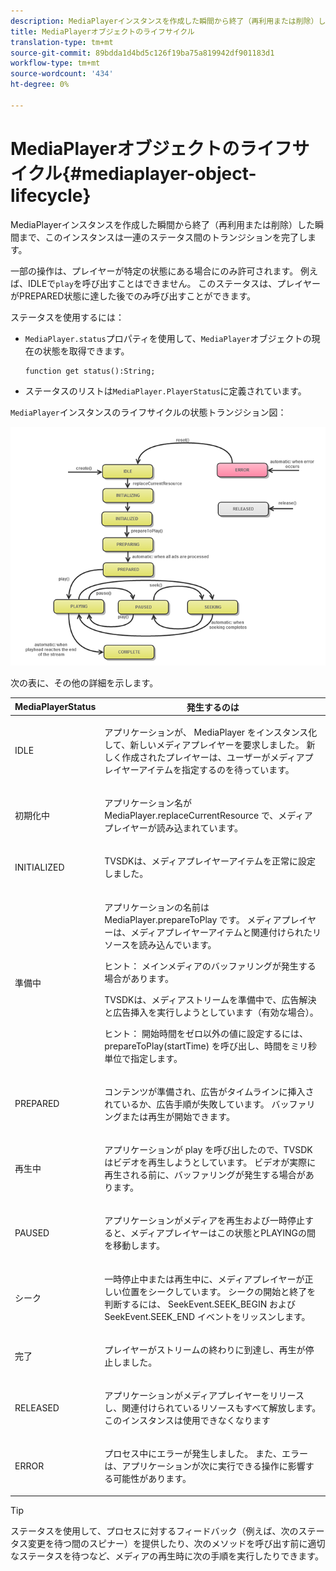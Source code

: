 ```yaml
---
description: MediaPlayerインスタンスを作成した瞬間から終了（再利用または削除）した瞬間まで、このインスタンスは一連のステータス間のトランジションを完了します。
title: MediaPlayerオブジェクトのライフサイクル
translation-type: tm+mt
source-git-commit: 89bdda1d4bd5c126f19ba75a819942df901183d1
workflow-type: tm+mt
source-wordcount: '434'
ht-degree: 0%

---
```



# MediaPlayerオブジェクトのライフサイクル{#mediaplayer-object-lifecycle}

MediaPlayerインスタンスを作成した瞬間から終了（再利用または削除）した瞬間まで、このインスタンスは一連のステータス間のトランジションを完了します。

一部の操作は、プレイヤーが特定の状態にある場合にのみ許可されます。 例えば、IDLEで`play`を呼び出すことはできません。 このステータスは、プレイヤーがPREPARED状態に達した後でのみ呼び出すことができます。

ステータスを使用するには：

* `MediaPlayer.status`プロパティを使用して、`MediaPlayer`オブジェクトの現在の状態を取得できます。

   ```
   function get status():String;
   ```

* ステータスのリストは`MediaPlayer.PlayerStatus`に定義されています。

`MediaPlayer`インスタンスのライフサイクルの状態トランジション図：
<!--<a id="fig_1C55DE3F186F4B36AFFDCDE90379534C"></a>-->

![](assets/player-state-transitions-diagram-flash-1_2_web.png)

次の表に、その他の詳細を示します。

<table id="table_426F0093E4214EA88CD72A7796B58DFD"> 
 <thead> 
  <tr> 
   <th colname="col1" class="entry"> <span class="codeph"> MediaPlayerStatus  </span> </th> 
   <th colname="col2" class="entry"> 発生するのは </th> 
  </tr> 
 </thead>
 <tbody> 
  <tr> 
   <td colname="col1"> <span class="codeph"> IDLE  </span> </td> 
   <td colname="col2"> <p> アプリケーションが、<span class="codeph"> MediaPlayer </span>をインスタンス化して、新しいメディアプレイヤーを要求しました。 新しく作成されたプレイヤーは、ユーザーがメディアプレイヤーアイテムを指定するのを待っています。 </p> </td> 
  </tr> 
  <tr> 
   <td colname="col1"> <span class="codeph"> 初期化中  </span> </td> 
   <td colname="col2"> <p>アプリケーション名が<span class="codeph"> MediaPlayer.replaceCurrentResource </span>で、メディアプレイヤーが読み込まれています。 </p> </td> 
  </tr> 
  <tr> 
   <td colname="col1"> <span class="codeph"> INITIALIZED  </span> </td> 
   <td colname="col2"> <p>TVSDKは、メディアプレイヤーアイテムを正常に設定しました。 </p> </td> 
  </tr> 
  <tr> 
   <td colname="col1"> <span class="codeph"> 準備中  </span> </td> 
   <td colname="col2"> <p>アプリケーションの名前は<span class="codeph"> MediaPlayer.prepareToPlay </span>です。 メディアプレイヤーは、メディアプレイヤーアイテムと関連付けられたリソースを読み込んでいます。 </p> <p>ヒント： メインメディアのバッファリングが発生する場合があります。 </p> <p>TVSDKは、メディアストリームを準備中で、広告解決と広告挿入を実行しようとしています（有効な場合）。 </p> <p>ヒント： 開始時間をゼロ以外の値に設定するには、<span class="codeph"> prepareToPlay(startTime) </span>を呼び出し、時間をミリ秒単位で指定します。 </p> </td> 
  </tr> 
  <tr> 
   <td colname="col1"> <span class="codeph"> PREPARED  </span> </td> 
   <td colname="col2"> <p>コンテンツが準備され、広告がタイムラインに挿入されているか、広告手順が失敗しています。 バッファリングまたは再生が開始できます。 </p> </td> 
  </tr> 
  <tr> 
   <td colname="col1"> <span class="codeph"> 再生中  </span> </td> 
   <td colname="col2"> <p>アプリケーションが<span class="codeph"> play </span>を呼び出したので、TVSDKはビデオを再生しようとしています。 ビデオが実際に再生される前に、バッファリングが発生する場合があります。 </p> </td> 
  </tr> 
  <tr> 
   <td colname="col1"> <span class="codeph"> PAUSED  </span> </td> 
   <td colname="col2"> <p>アプリケーションがメディアを再生および一時停止すると、メディアプレイヤーはこの状態とPLAYINGの間を移動します。 </p> </td> 
  </tr> 
  <tr> 
   <td colname="col1"> <span class="codeph"> シーク  </span> </td> 
   <td colname="col2"> <p>一時停止中または再生中に、メディアプレイヤーが正しい位置をシークしています。 シークの開始と終了を判断するには、<span class="codeph"> SeekEvent.SEEK_BEGIN </span>および<span class="codeph"> SeekEvent.SEEK_END </span>イベントをリッスンします。 </p> </td> 
  </tr> 
  <tr> 
   <td colname="col1"> <span class="codeph"> 完了  </span> </td> 
   <td colname="col2"> <p>プレイヤーがストリームの終わりに到達し、再生が停止しました。 </p> </td> 
  </tr> 
  <tr> 
   <td colname="col1"> <span class="codeph"> RELEASED  </span> </td> 
   <td colname="col2"> <p>アプリケーションがメディアプレイヤーをリリースし、関連付けられているリソースもすべて解放します。 このインスタンスは使用できなくなります </p> </td> 
  </tr> 
  <tr> 
   <td colname="col1"> <span class="codeph"> ERROR  </span> </td> 
   <td colname="col2"> <p>プロセス中にエラーが発生しました。 また、エラーは、アプリケーションが次に実行できる操作に影響する可能性があります。 </p> </td> 
  </tr> 
 </tbody> 
</table>

>[!TIP]
>
>ステータスを使用して、プロセスに対するフィードバック（例えば、次のステータス変更を待つ間のスピナー）を提供したり、次のメソッドを呼び出す前に適切なステータスを待つなど、メディアの再生時に次の手順を実行したりできます。

